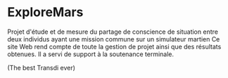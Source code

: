 # ExploreMars
Projet d'étude et de mesure du partage de conscience de situation entre deux individus ayant une mission commune sur un simulateur martien
Ce site Web rend compte de toute la gestion de projet ainsi que des résultats obtenues. Il a  servi de support à la soutenance terminale.





(The best Transdi ever)
